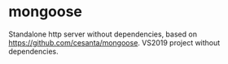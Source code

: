 # mongoose
Standalone http server without dependencies, based on https://github.com/cesanta/mongoose. VS2019 project without dependencies.
